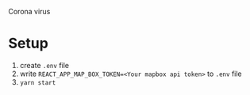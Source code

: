 Corona virus 


# Setup
1. create `.env` file
2. write `REACT_APP_MAP_BOX_TOKEN=<Your mapbox api token>` to `.env` file
3. `yarn start`

